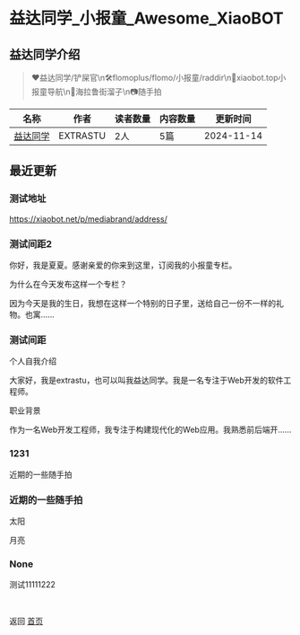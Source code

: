 # 益达同学_小报童_Awesome_XiaoBOT

## 益达同学介绍
> ❤️益达同学/铲屎官\n🛠️flomoplus/flomo/小报童/raddir\n🚧xiaobot.top小报童导航\n🤪海拉鲁街溜子\n📷随手拍  
  


|名称|作者|读者数量|内容数量|更新时间|
|---|---|---|---|---|
|[益达同学](https://xiaobot.net/p/extrastu?refer=0b133df9-27dc-423b-8101-639049001c13)|EXTRASTU|2人|5篇|2024-11-14|

## 最近更新
### 测试地址

https://xiaobot.net/p/mediabrand/address/

### 测试间距2

你好，我是夏夏。感谢亲爱的你来到这里，订阅我的小报童专栏。

为什么在今天发布这样一个专栏？

因为今天是我的生日，我想在这样一个特别的日子里，送给自己一份不一样的礼物。也寓......

### 测试间距

个人自我介绍

大家好，我是extrastu，也可以叫我益达同学。我是一名专注于Web开发的软件工程师。

职业背景

作为一名Web开发工程师，我专注于构建现代化的Web应用。我熟悉前后端开......

### 1231

近期的一些随手拍

### 近期的一些随手拍

太阳

月亮

### None

测试11111222


<a href="https://github.com/Reno9527/awesome-xiaobot" style="color: white; text-decoration: none;">awesome-xiaobot</a>

返回 [首页](../README.md)
